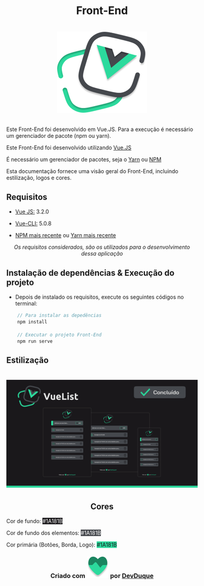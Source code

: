 <h1 align="center"> Front-End </h1>

<h1 align="center">

![Logo](./public/logo.png)

</h1>

Este Front-End foi desenvolvido em Vue.JS. Para a execução é necessário um gerenciador de pacote (npm ou yarn).

<p> Este Front-End foi desenvolvido utilizando <a href="https://br.vuejs.org/">Vue.JS</a></p>

<p> É necessário um gerenciador de pacotes, seja o <a href="https://yarnpkg.com/">Yarn</a> ou <a href="https://www.npmjs.com/">NPM</a> </p>

<p> Esta documentação fornece uma visão geral do Front-End, incluindo estilização, logos e cores.</p>

<h2> Requisitos </h2>

- <p><a href="https://br.vuejs.org/">Vue JS:</a> 3.2.0</p>
- <p><a href="https://cli.vuejs.org/">Vue-CLI:</a> 5.0.8</p>
- <p><a href="https://www.npmjs.com/">NPM mais recente</a> ou <a href="https://yarnpkg.com/">Yarn mais recente</a></p>

<p style="font-style: italic; text-align: center; "> Os requisitos considerados, são os utilizados para o desenvolvimento dessa aplicação </p>

<h2> Instalação de dependências & Execução do projeto</h2>

- <p> Depois de instalado os requisitos, execute os seguintes códigos no terminal: </p>

```javascript
    // Para instalar as depedências
    npm install

    // Executar o projeto Front-End
    npm run serve
```

<h2> Estilização </h2>

<h1 align="center">

![Logo](./public/Vue.png)

</h1>

<h2 align="center"><span> Cores </span></h2>

<p> Cor de fundo: <span style="background-color: #1A181B; color: #FFF"> #1A181B </span></p>
<p> Cor de fundo dos elementos: <span style="background-color: #45484D; color: #FFF"> #1A181B </span></p>
<p> Cor primária (Botões, Borda, Logo): <span style="background-color: #2CDA9D; color: #1A181B"> #1A181B </span></p>

<h3 align="center">
      Criado com
      <img
        src="./public/Heart.png"
        alt="IconeCoração"
      />
      por <a href="https://github.com/DevDuque">DevDuque</a>
    </h3>
